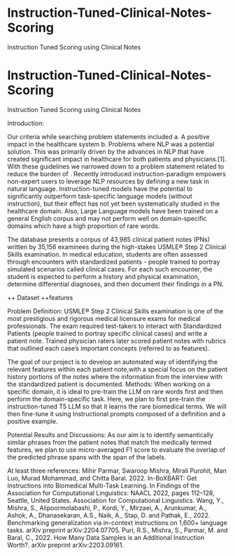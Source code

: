 # Instruction-Tuned-Clinical-Notes-Scoring
Instruction Tuned Scoring using Clinical Notes 

# Instruction-Tuned-Clinical-Notes-Scoring
Instruction Tuned Scoring using Clinical Notes 


Introduction:

Our criteria while searching problem statements included 
a. A positive impact in the healthcare system 
b. Problems where NLP was a potential solution.
This was primarily driven by the advances in NLP that have created significant impact in healthcare for both patients and physicians.[1]. 
With these guidelines we narrowed down to a problem statement related to reduce the burden of .
Recently introduced instruction-paradigm empowers non-expert users to leverage NLP resources by defining a new task in natural language. Instruction-tuned models have the potential to significantly outperform task-specific language models (without instruction), but their effect has not yet been systematically studied in the healthcare domain. Also, Large Language models have been trained on a general English corpus and may not perform well on domain-specific domains which have a high proportion of rare words. 

The database presents a corpus of 43,985 clinical patient notes (PNs) written by 35,156 examinees during the high-stakes USMLE® Step 2 Clinical Skills examination. 
In medical education, students are often assessed through encounters with standardized patients - people trained to portray simulated scenarios called clinical cases. For each such encounter, the student is expected to perform a history and physical examination, determine differential diagnoses, and then document their findings in a PN. 

++ Dataset
++features



Problem Definition:
USMLE® Step 2 Clinical Skills examination is one of the most prestigious and rigorous medical licensure exams for medical professionals. The exam required test-takers to interact with Standardized Patients (people trained to portray specific clinical cases) and write a patient note. Trained physician raters later scored patient notes with rubrics that outlined each case’s important concepts (referred to as features). 

The goal of our project is to develop an automated way of identifying the relevant features within each patient note,with a special focus on the patient history portions of the notes where the information from the interview with the standardized patient is documented. 
Methods:
When working on a specific domain, it is ideal to pre-train the LLM on rare words first and then perform the domain-specific task. Here, we plan to first pre-train the instruction-tuned T5 LLM so that it learns the rare biomedical terms. We will then fine-tune it using Instructional prompts composed of a definition and a positive example. 

Potential Results and Discussions:
As our aim is to identify semantically similar phrases from the patient notes that match the medically termed features, we plan to use micro-averaged F1 score to evaluate the overlap of the predicted phrase spans with the span of the labels.

At least three references:
Mihir Parmar, Swaroop Mishra, Mirali Purohit, Man Luo, Murad Mohammad, and Chitta Baral. 2022. In-BoXBART: Get Instructions into Biomedical Multi-Task Learning. In Findings of the Association for Computational Linguistics: NAACL 2022, pages 112–128, Seattle, United States. Association for Computational Linguistics.
Wang, Y., Mishra, S., Alipoormolabashi, P., Kordi, Y., Mirzaei, A., Arunkumar, A., Ashok, A., Dhanasekaran, A.S., Naik, A., Stap, D. and Pathak, E., 2022. Benchmarking generalization via in-context instructions on 1,600+ language tasks. arXiv preprint arXiv:2204.07705.
Puri, R.S., Mishra, S., Parmar, M. and Baral, C., 2022. How Many Data Samples is an Additional Instruction Worth?. arXiv preprint arXiv:2203.09161.


